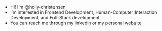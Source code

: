 - Hi! I’m @holly-christensen
- I’m interested in Frontend Development, Human-Computer Interaction Development, and Full-Stack development
- You can reach me through my [linkedin](https://www.linkedin.com/in/hachristensen/) or my [personal website](www.hollylovejoy.me)

<!---
holly-christensen/holly-christensen is a ✨ special ✨ repository because its `README.md` (this file) appears on your GitHub profile.
You can click the Preview link to take a look at your changes.
--->
